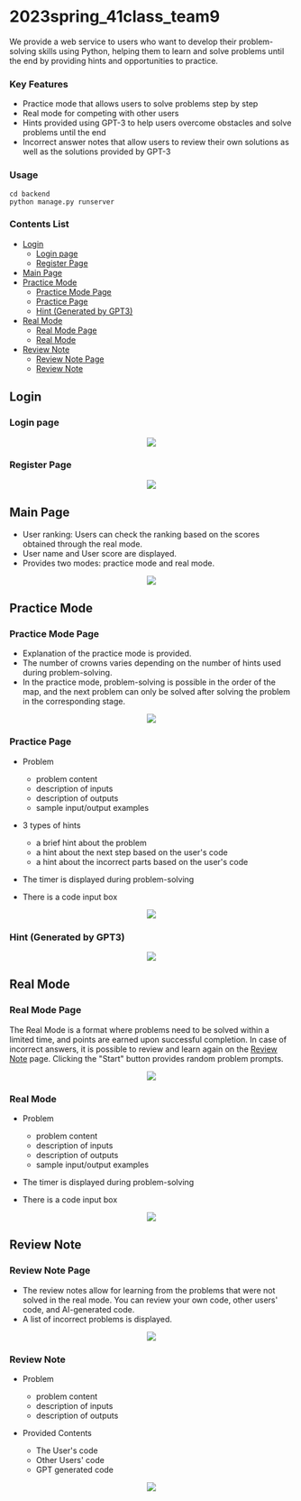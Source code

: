 # 2023spring_41class_team9
We provide a web service to users who want to develop their problem-solving skills using Python, helping them to learn and solve problems until the end by providing hints and opportunities to practice.

### Key Features
- Practice mode that allows users to solve problems step by step
- Real mode for competing with other users
- Hints provided using GPT-3 to help users overcome obstacles and solve problems until the end
- Incorrect answer notes that allow users to review their own solutions as well as the solutions provided by GPT-3

### Usage
```
cd backend
python manage.py runserver
```

### Contents List
- [Login](#login)
  * [Login page](#login-page)
  * [Register Page](#register-page)
- [Main Page](#main-page)
- [Practice Mode](#practice-mode)
  * [Practice Mode Page](#practice-mode-page)
  * [Practice Page](#practice-page)
  * [Hint (Generated by GPT3)](#hint--generated-by-gpt3-)
- [Real Mode](#real-mode)
  * [Real Mode Page](#real-mode-page)
  * [Real Mode](#real-mode-1)
- [Review Note](#review-note)
  * [Review Note Page](#review-note-page)
  * [Review Note](#review-note-1)

## Login
### Login page
<p align="center"><img src="./examples/login.png"></p>

### Register Page
<p align="center"><img src="./examples/register.png"></p>

## Main Page
- User ranking: Users can check the ranking based on the scores obtained through the real mode.
- User name and User score are displayed.
- Provides two modes: practice mode and real mode.
<p align="center"><img src="./examples/main_page.png"></p>

## Practice Mode
### Practice Mode Page
- Explanation of the practice mode is provided.
- The number of crowns varies depending on the number of hints used during problem-solving.
- In the practice mode, problem-solving is possible in the order of the map, and the next problem can only be solved after solving the problem in the corresponding stage.
<p align="center"><img src="./examples/practice.png"></p>

### Practice Page
- Problem
  - problem content
  - description of inputs
  - description of outputs
  - sample input/output examples

- 3 types of hints
  - a brief hint about the problem
  - a hint about the next step based on the user's code
  - a hint about the incorrect parts based on the user's code

- The timer is displayed during problem-solving
- There is a code input box
<p align="center"><img src="./examples/practice_mode.png"></p>

### Hint (Generated by GPT3)
<p align="center"><img src="./examples/hint.png"></p>

## Real Mode
### Real Mode Page
The Real Mode is a format where problems need to be solved within a limited time, and points are earned upon successful completion. In case of incorrect answers, it is possible to review and learn again on the [Review Note](#review-note) page. Clicking the "Start" button provides random problem prompts.
<p align="center"><img src="./examples/real.png"></p>

### Real Mode
- Problem
  - problem content
  - description of inputs
  - description of outputs
  - sample input/output examples

- The timer is displayed during problem-solving
- There is a code input box
<p align="center"><img src="./examples/real_mode.png"></p>

## Review Note
### Review Note Page
- The review notes allow for learning from the problems that were not solved in the real mode. You can review your own code, other users' code, and AI-generated code.
- A list of incorrect problems is displayed.
<p align="center"><img src="./examples/review.png"></p>

### Review Note
- Problem
  - problem content
  - description of inputs
  - description of outputs
 
- Provided Contents
  - The User's code
  - Other Users' code
  - GPT generated code
<p align="center"><img src="./examples/review_note.png"></p>
